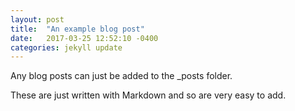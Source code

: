```yaml
---
layout: post
title:  "An example blog post"
date:   2017-03-25 12:52:10 -0400
categories: jekyll update
---
```


Any blog posts can just be added to the _posts folder.

These are just written with Markdown and so are very easy to add.

